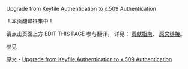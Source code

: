  Upgrade from Keyfile Authentication to x.509 Authentication

 ！本页翻译征集中！

请点击页面上方 EDIT THIS PAGE 参与翻译。
详见：
[贡献指南]( https://github.com/JinMuInfo/MongoDB-Manual-zh/blob/master/CONTRIBUTING.md )、
[原文链接](  https://docs.mongodb.com/manual/tutorial/upgrade-keyfile-to-x509/  )。

 参见

原文 - [Upgrade from Keyfile Authentication to x.509 Authentication]( https://docs.mongodb.com/manual/tutorial/upgrade-keyfile-to-x509/ )


